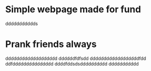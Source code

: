 # Simple webpage made for fund
ddddddddddds
# Prank friends always
ddddddddddddddddddd
ddddddfdfsdd
ddddddddddddddddddfdd
ddfddddddddddddddd
ddddfddsdsdddddddddd
ddddddddddd